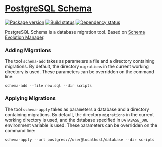 # [PostgreSQL Schema][1]

[![Package version][2]][3]
[![Build status][4]][5]
[![Dependency status][6]][7]

PostgreSQL Schema is a database migration tool. Based on [Schema Evolution Manager][8].

### Adding Migrations

The tool `schema-add` takes as parameters a file and a directory
containing migrations. By default, the directory `migrations` in the
current working directory is used. These parameters can be overridden
on the command line:

    schema-add --file new.sql --dir scripts

### Applying Migrations

The tool `schema-apply` takes as parameters a database and a directory
containing migrations. By default, the directory `migrations` in the
current working directory is used, and the database specified in
`DATABASE_URL` environment variable is used. These parameters can be
overridden on the command line:

    schema-apply --url postgres://user@localhost/database --dir scripts

[1]: https://github.com/mfine/postgresql-schema
[2]: https://img.shields.io/hackage/v/postgresql-schema.svg?style=flat
[3]: https://hackage.haskell.org/package/postgresql-schema
[4]: https://img.shields.io/travis/mfine/postgresql-schema/master.svg?style=flat
[5]: https://travis-ci.org/mfine/postgresql-schema
[6]: https://img.shields.io/hackage-deps/v/postgresql-schema.svg?style=flat
[7]: http://packdeps.haskellers.com/feed?needle=postgresql-schema
[8]: https://github.com/mbryzek/schema-evolution-manager

